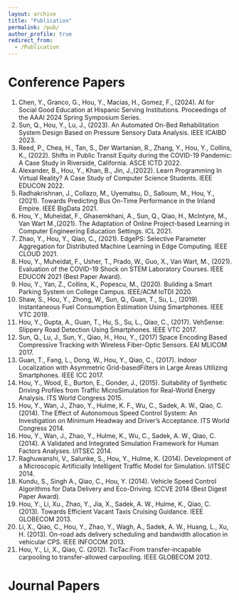 ```yaml
---
layout: archive
title: "Publication"
permalink: /pub/
author_profile: true
redirect_from:
  - /Publication
---
```

Conference Papers
======
1. Chen, Y., Granco, G., Hou, Y., Macias, H., Gomez, F., (2024). AI for Social Good Education at Hispanic Serving Institutions. Proceedings of the AAAI 2024 Spring Symposium Series.
1. Sun, Q.,  Hou, Y., Lu, J., (2023). An Automated On-Bed Rehabilitation System Design Based on Pressure Sensory Data Analysis. IEEE ICAIBD 2023.
1. Reed, P., Chea, H., Tan, S., Der Wartanian, R., Zhang, Y., Hou, Y., Collins, K., (2022). Shifts in Public Transit Equity during the COVID-19 Pandemic: A Case Study in Riverside, California. ASCE ICTD 2022.
1. Alexander, B., Hou, Y., Khan, B., Jin, J.,(2022). Learn Programming In Virtual Reality? A Case Study of Computer Science Students. IEEE EDUCON 2022.
1. Radhakrishnan, J., Collazo, M., Uyematsu, D., Salloum, M., Hou, Y., (2021). Towards Predicting Bus On-Time Performance in the Inland Empire. IEEE BigData 2021.
1. Hou, Y., Muheidat, F., Ghasemkhani, A., Sun, Q., Qiao, H., McIntyre, M., Van Wart M.,(2021). The Adaptation of Online Project-based Learning in Computer Engineering Education Settings. ICL 2021.
1. Zhao, Y., Hou, Y., Qiao, C., (2021). EdgePS: Selective Parameter Aggregation for Distributed Machine Learning in Edge Computing. IEEE CLOUD 2021.
1. Hou, Y., Muheidat, F., Usher, T., Prado, W., Guo, X., Van Wart, M., (2021). Evaluation of the COVID-19 Shock on STEM Laboratory Courses. IEEE EDUCON 2021 (Best Paper Award).
1. Hou, Y., Yan, Z., Collins, K., Popescu, M., (2020). Building a Smart Parking System on College Campus. IEEE/ACM IoTDI 2020.
1. Shaw, S., Hou, Y., Zhong, W., Sun, Q., Guan, T., Su, L., (2019). Instantaneous Fuel Consumption Estimation Using Smartphones. IEEE VTC 2019.
1. Hou, Y., Gupta, A., Guan, T., Hu, S., Su, L., Qiao, C., (2017). VehSense: Slippery Road Detection Using Smartphones. IEEE VTC 2017.
1. Sun, Q., Lu, J., Sun, Y., Qiao, H., Hou, Y., (2017) Space Encoding Based Compressive Tracking with Wireless Fiber-Optic Sensors. EAI MLICOM 2017.
1. Guan, T., Fang, L., Dong, W., Hou, Y., Qiao, C., (2017). Indoor Localization with Asymmetric Grid-basedFilters in Large Areas Utilizing Smartphones. IEEE ICC 2017.
1. Hou, Y., Wood, E., Burton, E., Gonder, J., (2015). Suitability of Synthetic Driving Profiles from Traffic MicroSimulation for Real-World Energy Analysis. ITS World Congress 2015. 
1. Hou, Y., Wan, J., Zhao, Y., Hulme, K. F., Wu, C.,  Sadek, A. W., Qiao, C. (2014). The Effect of Autonomous Speed Control System: An Investigation on Minimum Headway and Driver’s Acceptance. ITS World Congress 2014.
1. Hou, Y., Wan, J., Zhao, Y., Hulme, K., Wu, C., Sadek, A. W., Qiao, C. (2014). A Validated and Integrated Simulation Framework for Human Factors Analyses. I/ITSEC 2014.
1. Raghuwanshi, V., Salunke, S., Hou, Y., Hulme, K. (2014). Development of a Microscopic Artificially Intelligent Traffic Model for Simulation. I/ITSEC 2014.
1. Kundu, S., Singh A., Qiao, C., Hou, Y. (2014). Vehicle Speed Control Algorithms for Data Delivery and Eco-Driving. ICCVE 2014 (Best Digest Paper Award).
1. Hou, Y., Li, Xu., Zhao, Y., Jia, X., Sadek, A. W., Hulme, K., Qiao, C. (2013). Towards Efficient Vacant Taxis Cruising Guidance. IEEE GLOBECOM 2013.
1. Li, X., Qiao, C., Hou, Y., Zhao, Y., Wagh, A., Sadek, A. W., Huang, L., Xu, H. (2013). On-road ads delivery scheduling and bandwidth allocation in vehicular CPS. IEEE INFOCOM 2013.
1. Hou, Y., Li, X., Qiao, C. (2012). TicTac:From transfer-incapable carpooling to transfer-allowed carpooling. IEEE GLOBECOM 2012.

Journal Papers
======